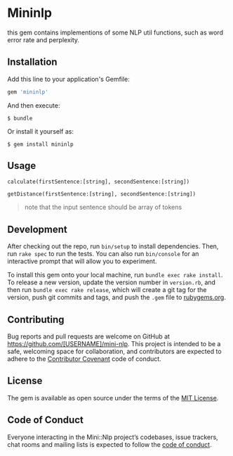# Mininlp

this gem contains implementions of some NLP util functions, such as word error rate and perplexity.

## Installation

Add this line to your application's Gemfile:

```ruby
gem 'mininlp'
```

And then execute:

    $ bundle

Or install it yourself as:

    $ gem install mininlp

## Usage

`calculate(firstSentence:[string], secondSentence:[string])`

`getDistance(firstSentence:[string], secondSentence:[string])`

> note that the input sentence should be array of tokens

## Development

After checking out the repo, run `bin/setup` to install dependencies. Then, run `rake spec` to run the tests. You can also run `bin/console` for an interactive prompt that will allow you to experiment.

To install this gem onto your local machine, run `bundle exec rake install`. To release a new version, update the version number in `version.rb`, and then run `bundle exec rake release`, which will create a git tag for the version, push git commits and tags, and push the `.gem` file to [rubygems.org](https://rubygems.org).

## Contributing

Bug reports and pull requests are welcome on GitHub at https://github.com/[USERNAME]/mini-nlp. This project is intended to be a safe, welcoming space for collaboration, and contributors are expected to adhere to the [Contributor Covenant](http://contributor-covenant.org) code of conduct.

## License

The gem is available as open source under the terms of the [MIT License](https://opensource.org/licenses/MIT).

## Code of Conduct

Everyone interacting in the Mini::Nlp project’s codebases, issue trackers, chat rooms and mailing lists is expected to follow the [code of conduct](https://github.com/[USERNAME]/mini-nlp/blob/master/CODE_OF_CONDUCT.md).
